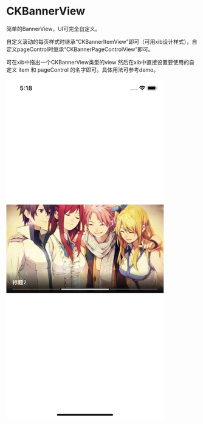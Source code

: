 # CKBannerView
简单的BannerView，UI可完全自定义。

自定义滚动的每页样式时继承“CKBannerItemView”即可（可用xib设计样式），自定义pageControl时继承“CKBannerPageControlView”即可。

可在xib中拖出一个CKBannerView类型的view 然后在xib中直接设置要使用的自定义 item 和 pageControl 的名字即可。具体用法可参考demo。

![image](https://github.com/DonfexCui/CKBannerView/blob/master/resource/Simulator%20Screen%20Shot%20-%20iPhone%20XR%20-%202018-11-14%20at%2017.18.36.png)
